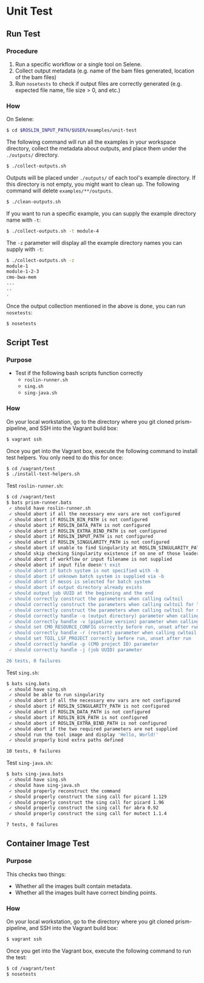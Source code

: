 # Unit Test

## Run Test


### Procedure

1. Run a specific workflow or a single tool on Selene.
1. Collect output metadata (e.g. name of the bam files generated, location of the bam files)
1. Run `nosetests` to check if output files are correctly generated (e.g. expected file name, file size > 0, and etc.)

### How

On Selene:

```bash
$ cd $ROSLIN_INPUT_PATH/$USER/examples/unit-test
```

The following command will run all the examples in your workspace directory, collect the metadata about outputs, and place them under the `./outputs/` directory.

```bash
$ ./collect-outputs.sh
```

Outputs will be placed under `./outputs/` of each tool's example directory. If this directory is not empty, you might want to clean up. The following command will delete `examples/**/outputs`.

```bash
$ ./clean-outputs.sh
```

If you want to run a specific example, you can supply the example directory name with `-t`:

```bash
$ ./collect-outputs.sh -t module-4
```

The `-z` parameter will display all the example directory names you can supply with `-t`:

```bash
$ ./collect-outputs.sh -z
module-1
module-1-2-3
cmo-bwa-mem
...
..
.
```

Once the output collection mentioned in the above is done, you can run `nosetests`:

```bash
$ nosetests
```

## Script Test

### Purpose

- Test if the following bash scripts function correctly
  - `roslin-runner.sh`
  - `sing.sh`
  - `sing-java.sh`

### How

On your local workstation, go to the directory where you git cloned prism-pipeline, and SSH into the Vagrant build box:

```bash
$ vagrant ssh
```

Once you get into the Vagrant box, execute the following command to install test helpers. You only need to do this for once:

```bash
$ cd /vagrant/test
$ ./install-test-helpers.sh
```

Test `roslin-runner.sh`:

```bash
$ cd /vagrant/test
$ bats prism-runner.bats
 ✓ should have roslin-runner.sh
 ✓ should abort if all the necessary env vars are not configured
 ✓ should abort if ROSLIN_BIN_PATH is not configured
 ✓ should abort if ROSLIN_DATA_PATH is not configured
 ✓ should abort if ROSLIN_EXTRA_BIND_PATH is not configured
 ✓ should abort if ROSLIN_INPUT_PATH is not configured
 ✓ should abort if ROSLIN_SINGULARITY_PATH is not configured
 ✓ should abort if unable to find Singularity at ROSLIN_SINGULARITY_PATH
 ✓ should skip checking Singularity existence if on one of those leader nodes
 ✓ should abort if workflow or input filename is not supplied
 ✓ should abort if input file doesn't exit
 ✓ should abort if batch system is not specified with -b
 ✓ should abort if unknown batch system is supplied via -b
 ✓ should abort if mesos is selected for batch system
 ✓ should abort if output directory already exists
 ✓ should output job UUID at the beginning and the end
 ✓ should correctly construct the parameters when calling cwltoil
 ✓ should correctly construct the parameters when calling cwltoil for lsf
 ✓ should correctly construct the parameters when calling cwltoil for singleMachine
 ✓ should correctly handle -o (output directory) parameter when calling cwltoil
 ✓ should correctly handle -v (pipeline version) parameter when calling cwltoil
 ✓ should set CMO_RESOURCE_CONFIG correctly before run, unset after run
 ✓ should correctly handle -r (restart) parameter when calling cwltoil
 ✓ should set TOIL_LSF_PROJECT correctly before run, unset after run
 ✓ should correctly handle -p (CMO project ID) parameter
 ✓ should correctly handle -j (job UUID) parameter

26 tests, 0 failures
```

Test `sing.sh`:

```bash
$ bats sing.bats
 ✓ should have sing.sh
 ✓ should be able to run singularity
 ✓ should abort if all the necessary env vars are not configured
 ✓ should abort if ROSLIN_SINGULARITY_PATH is not configured
 ✓ should abort if ROSLIN_DATA_PATH is not configured
 ✓ should abort if ROSLIN_BIN_PATH is not configured
 ✓ should abort if ROSLIN_EXTRA_BIND_PATH is not configured
 ✓ should abort if the two required parameters are not supplied
 ✓ should run the tool image and display 'Hello, World!'
 ✓ should properly bind extra paths defined

10 tests, 0 failures
```

Test `sing-java.sh`:

```bash
$ bats sing-java.bats
 ✓ should have sing.sh
 ✓ should have sing-java.sh
 ✓ should properly reconstruct the command
 ✓ should properly construct the sing call for picard 1.129
 ✓ should properly construct the sing call for picard 1.96
 ✓ should properly construct the sing call for abra 0.92
 ✓ should properly construct the sing call for mutect 1.1.4

7 tests, 0 failures
```

## Container Image Test

### Purpose

This checks two things:

- Whether all the images built contain metadata.
- Whether all the images built have correct binding points.

### How

On your local workstation, go to the directory where you git cloned prism-pipeline, and SSH into the Vagrant build box:

```bash
$ vagrant ssh
```

Once you get into the Vagrant box, execute the following command to run the test:

```bash
$ cd /vagrant/test
$ nosetests
```
